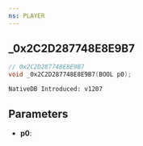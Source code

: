 ```yaml
---
ns: PLAYER
---
```

## _0x2C2D287748E8E9B7

```c
// 0x2C2D287748E8E9B7
void _0x2C2D287748E8E9B7(BOOL p0);
```

```
NativeDB Introduced: v1207
```

## Parameters
* **p0**:
